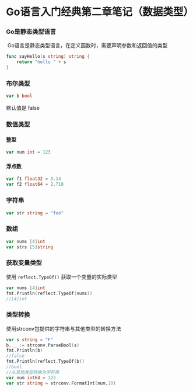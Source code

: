# Go语言入门经典第二章笔记（数据类型）

### Go是静态类型语言

​		Go语言是静态类型语言，在定义函数时，需要声明参数和返回值的类型

```go
func sayHello(s string) string {
	return "hello " + s
}
```

### 布尔类型

```go
var b bool
```

默认值是 false

### 数值类型

#### 整型

```go
var num int = 123
```

#### 浮点数

```go
var f1 float32 = 3.14
var f2 float64 = 2.718
```

### 字符串

```go
var str string = "foo"
```

### 数组

```go
var nums [4]int
var strs [5]string
```

### 获取变量类型

使用 `reflect.TypeOf()` 获取一个变量的实际类型

```go
var nums [4]int
fmt.Println(reflect.TypeOf(nums))
//[4]int
```

### 类型转换

使用strconv包提供的字符串与其他类型的转换方法

```go
var s string = "F"
b, _ := strconv.ParseBool(s)
fmt.Println(b)
//false
fmt.Println(reflect.TypeOf(b))
//bool
//从其他类型转换为字符串
var num int64 = 123
var str string = strconv.FormatInt(num,10)
```

